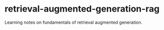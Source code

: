 # retrieval-augmented-generation-rag
Learning notes on fundamentals of retrieval augmented generation.
